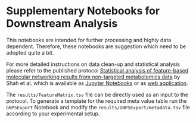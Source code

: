 # Supplementary Notebooks for Downstream Analysis

This notebooks are intended for further processing and highly data dependent.
Therefore, these notebooks are suggestion which need to be adopted quite a bit. 

For more detailed instructions on data clean-up and statistical analysis please refer to the published protocol [Statistical analysis of feature-based molecular networking results from non-targeted metabolomics data](https://www.nature.com/articles/s41596-024-01046-3) by Shah et al. which is available as [Jupyter Notebooks](https://github.com/Functional-Metabolomics-Lab/FBMN-STATS) or as [web application](https://fbmn-statsguide.gnps2.org/).

The `results/FeatureMatrix.tsv` file can be directly used as an input to the protocol. To generate a template for the required meta value table run the `GNPSExport` Notebook and modify the `results/GNPSExport/metadata.tsv` file according to your experimental setup.